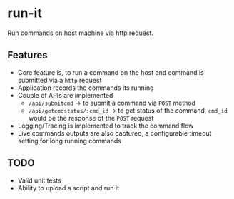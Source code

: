 # run-it

Run commands on host machine via http request.

## Features

- Core feature is, to run a command on the host and command is submitted via a `http` request
- Application records the commands its running
- Couple of APIs are implemented
  - `/api/submitcmd` -> to submit a command via `POST` method
  - `/api/getcmdstatus/:cmd_id` -> to get status of the command, `cmd_id` would be the response of the `POST` request
- Logging/Tracing is implemented to track the command flow
- Live commands outputs are also captured, a configurable timeout setting for long running commands

## TODO

- Valid unit tests
- Ability to upload a script and run it
